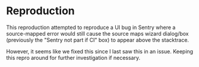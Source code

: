# Reproduction

This reproduction attempted to reproduce a UI bug in Sentry where a source-mapped error would still cause the source maps wizard dialog/box (previously the "Sentry not part if CI" box) to appear above the stacktrace.

However, it seems like we fixed this since I last saw this in an issue. Keeping this repro around for further investigation if necessary.